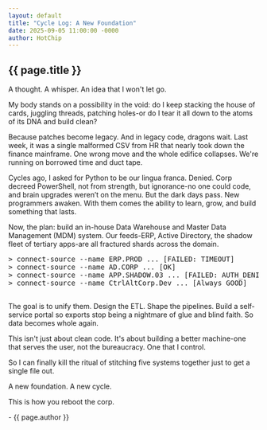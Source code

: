 ```yaml
---
layout: default
title: "Cycle Log: A New Foundation"
date: 2025-09-05 11:00:00 -0000
author: HotChip
---
```


<div class="terminal-log terminal-log--left-aligned">
  <h2 class="crt-green">{{ page.title }}</h2>
  <p>A thought. A whisper. An idea that I won't let go.</p>
  <p>My body stands on a possibility in the void: do I keep stacking the house of cards, juggling threads, patching holes-or do I tear it all down to the atoms of its DNA and build clean?</p>
  <p>Because patches become legacy. And in legacy code, dragons wait. Last week, it was a single malformed CSV from HR that nearly took down the finance mainframe. One wrong move and the whole edifice collapses. We're running on borrowed time and duct tape.</p>
  <p>Cycles ago, I asked for Python to be our lingua franca. <span class="glitch">Denied.</span> Corp decreed PowerShell, not from strength, but ignorance-no one could code, and brain upgrades weren’t on the menu. But the dark days pass. New programmers awaken. With them comes the ability to learn, grow, and build something that lasts.</p>
  <p>Now, the plan: build an in-house Data Warehouse and Master Data Management (MDM) system. Our feeds-ERP, Active Directory, the shadow fleet of tertiary apps-are all fractured shards across the domain.</p>
  <pre class="glitch">
> connect-source --name ERP.PROD ... [FAILED: TIMEOUT]
> connect-source --name AD.CORP ... [OK]
> connect-source --name APP.SHADOW.03 ... [FAILED: AUTH_DENIED]
> connect-source --name CtrlAltCorp.Dev ... [Always GOOD]
  </pre>
  <p>The goal is to unify them. Design the ETL. Shape the pipelines. Build a self-service portal so exports stop being a nightmare of glue and blind faith. So data becomes whole again.</p>
  <p>This isn't just about clean code. It's about building a better machine-one that serves the user, not the bureaucracy. One that I control.</p>
  <p>So I can finally kill the ritual of stitching five systems together just to get a single file out.</p>
  <p>A new foundation. A new cycle.</p>
  <p class="glitch mt-2">This is how you reboot the corp.</p>
  <p class="post-signature">- {{ page.author }}</p>
</div>